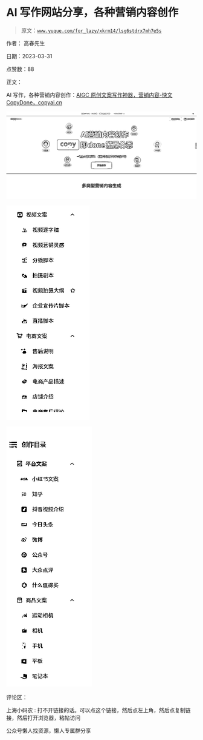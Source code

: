 # AI 写作网站分享，各种营销内容创作

> 原文：[`www.yuque.com/for_lazy/xkrm14/lsg6stdrx7mh7e5s`](https://www.yuque.com/for_lazy/xkrm14/lsg6stdrx7mh7e5s)

作者： 高春先生

日期：2023-03-31

点赞数：88

正文：

AI 写作，各种营销内容创作：[AIGC 原创文案写作神器，营销内容-快文 CopyDone，copyai.cn](http://www.copyai.cn/)

![](img/a5f2061405d4b9197f7e04028e0090fb.png)  

![](img/4b70c42dd253def290fab7d38ecc5d3e.png)  

![](img/0f830e3facea2111dabbb79cf251bbd9.png)  

评论区：

上海小码农 : 打不开链接的话。可以点这个链接，然后点左上角，然后点复制链接，然后打开浏览器，粘帖访问

公众号懒人找资源，懒人专属群分享


